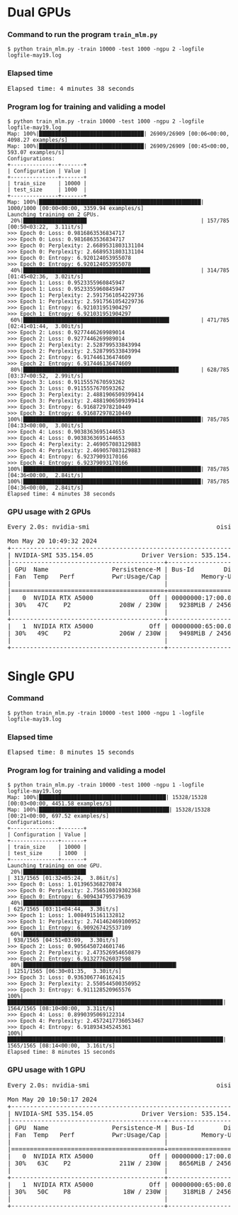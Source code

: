 # Dual GPUs
### Command to run the program `train_mlm.py`
```
$ python train_mlm.py -train 10000 -test 1000 -ngpu 2 -logfile logfile-may19.log
```
### Elapsed time
<pre>
Elapsed time: 4 minutes 38 seconds
</pre>
### Program log for training and validing a model
```
$ python train_mlm.py -train 10000 -test 1000 -ngpu 2 -logfile logfile-may19.log
Map: 100%|█████████████████████████████████| 26909/26909 [00:06<00:00, 4098.27 examples/s]
Map: 100%|█████████████████████████████████| 26909/26909 [00:45<00:00, 593.07 examples/s]
Configurations:
+---------------+-------+
| Configuration | Value |
+---------------+-------+
| train_size    | 10000 |
| test_size     | 1000  |
+---------------+-------+
Map: 100%|███████████████████████████████████████████████████| 1000/1000 [00:00<00:00, 3359.94 examples/s]
Launching training on 2 GPUs.
 20%|████████████████████                                    | 157/785 [00:50<03:22,  3.11it/s]
>>> Epoch 0: Loss: 0.9816863536834717
>>> Epoch 0: Loss: 0.9816863536834717
>>> Epoch 0: Perplexity: 2.6689531803131104
>>> Epoch 0: Perplexity: 2.6689531803131104
>>> Epoch 0: Entropy: 6.920124053955078
>>> Epoch 0: Entropy: 6.920124053955078
 40%|████████████████████████████████████████                | 314/785 [01:45<02:36,  3.02it/s]
>>> Epoch 1: Loss: 0.9523355960845947
>>> Epoch 1: Loss: 0.9523355960845947
>>> Epoch 1: Perplexity: 2.5917561054229736
>>> Epoch 1: Perplexity: 2.5917561054229736
>>> Epoch 1: Entropy: 6.921031951904297
>>> Epoch 1: Entropy: 6.921031951904297
 60%|██████████████████████████████████████████████          | 471/785 [02:41<01:44,  3.00it/s]
>>> Epoch 2: Loss: 0.9277446269989014
>>> Epoch 2: Loss: 0.9277446269989014
>>> Epoch 2: Perplexity: 2.528799533843994
>>> Epoch 2: Perplexity: 2.528799533843994
>>> Epoch 2: Entropy: 6.917446136474609
>>> Epoch 2: Entropy: 6.917446136474609
 80%|█████████████████████████████████████████████████       | 628/785 [03:37<00:52,  2.99it/s]
>>> Epoch 3: Loss: 0.9115557670593262
>>> Epoch 3: Loss: 0.9115557670593262
>>> Epoch 3: Perplexity: 2.4881906509399414
>>> Epoch 3: Perplexity: 2.4881906509399414
>>> Epoch 3: Entropy: 6.916872978210449
>>> Epoch 3: Entropy: 6.916872978210449
100%|████████████████████████████████████████████████████████| 785/785 [04:33<00:00,  3.00it/s]
>>> Epoch 4: Loss: 0.9038363695144653
>>> Epoch 4: Loss: 0.9038363695144653
>>> Epoch 4: Perplexity: 2.469057083129883
>>> Epoch 4: Perplexity: 2.469057083129883
>>> Epoch 4: Entropy: 6.92379093170166
>>> Epoch 4: Entropy: 6.92379093170166
100%|████████████████████████████████████████████████████████| 785/785 [04:36<00:00,  2.84it/s]
100%|████████████████████████████████████████████████████████| 785/785 [04:36<00:00,  2.84it/s]
Elapsed time: 4 minutes 38 seconds
```
### GPU usage with 2 GPUs
<pre>
Every 2.0s: nvidia-smi                                  oisit-selab3: Mon May 20 10:49:32 2024

Mon May 20 10:49:32 2024
+---------------------------------------------------------------------------------------+
| NVIDIA-SMI 535.154.05             Driver Version: 535.154.05   CUDA Version: 12.2     |
|-----------------------------------------+----------------------+----------------------+
| GPU  Name                 Persistence-M | Bus-Id        Disp.A | Volatile Uncorr. ECC |
| Fan  Temp   Perf          Pwr:Usage/Cap |         Memory-Usage | GPU-Util  Compute M. |
|                                         |                      |               MIG M. |
|=========================================+======================+======================|
|   0  NVIDIA RTX A5000               Off | 00000000:17:00.0 Off |                  Off |
| 30%   47C    P2             208W / 230W |   9238MiB / 24564MiB |     90%      Default |
|                                         |                      |                  N/A |
+-----------------------------------------+----------------------+----------------------+
|   1  NVIDIA RTX A5000               Off | 00000000:65:00.0 Off |                  Off |
| 30%   49C    P2             206W / 230W |   9498MiB / 24564MiB |    100%      Default |
|                                         |                      |                  N/A |
+-----------------------------------------+----------------------+----------------------+
</pre>


# Single GPU
### Command
```
$ python train_mlm.py -train 10000 -test 1000 -ngpu 1 -logfile logfile-may19.log
```
### Elapsed time
<pre>
Elapsed time: 8 minutes 15 seconds
</pre>
### Program log for training and validing a model
```
$ python train_mlm.py -train 10000 -test 1000 -ngpu 1 -logfile logfile-may19.log
Map: 100%|████████████████████████████████████████| 15328/15328 [00:03<00:00, 4451.58 examples/s]
Map: 100%|█████████████████████████████████████████| 15328/15328 [00:21<00:00, 697.52 examples/s]
Configurations:
+---------------+-------+
| Configuration | Value |
+---------------+-------+
| train_size    | 10000 |
| test_size     | 1000  |
+---------------+-------+
Launching training on one GPU.
 20%|███████████████████▊                                                | 313/1565 [01:32<05:24,  3.86it/s]
>>> Epoch 0: Loss: 1.013965368270874
>>> Epoch 0: Perplexity: 2.756510019302368
>>> Epoch 0: Entropy: 6.909434795379639
 40%|████████████████████████▌                                           | 625/1565 [03:11<04:44,  3.30it/s]
>>> Epoch 1: Loss: 1.0084915161132812
>>> Epoch 1: Perplexity: 2.741462469100952
>>> Epoch 1: Entropy: 6.909267425537109
 60%|████████████████████████████▎                                       | 938/1565 [04:51<03:09,  3.30it/s]
>>> Epoch 2: Loss: 0.9056450724601746
>>> Epoch 2: Perplexity: 2.473526954650879
>>> Epoch 2: Entropy: 6.913277626037598
 80%|████████████████████████████████████████████████▎                   | 1251/1565 [06:30<01:35,  3.30it/s]
>>> Epoch 3: Loss: 0.9363067746162415
>>> Epoch 3: Perplexity: 2.550544500350952
>>> Epoch 3: Entropy: 6.911128520965576
100%|███████████████████████████████████████████████████████████████████▉| 1564/1565 [08:10<00:00,  3.31it/s]
>>> Epoch 4: Loss: 0.8990395069122314
>>> Epoch 4: Perplexity: 2.4572417736053467
>>> Epoch 4: Entropy: 6.918934345245361
100%|████████████████████████████████████████████████████████████████████| 1565/1565 [08:14<00:00,  3.16it/s]
Elapsed time: 8 minutes 15 seconds
```
### GPU usage with 1 GPU
<pre>
Every 2.0s: nvidia-smi                                  oisit-selab3: Mon May 20 10:50:16 2024

Mon May 20 10:50:17 2024
+---------------------------------------------------------------------------------------+
| NVIDIA-SMI 535.154.05             Driver Version: 535.154.05   CUDA Version: 12.2     |
|-----------------------------------------+----------------------+----------------------+
| GPU  Name                 Persistence-M | Bus-Id        Disp.A | Volatile Uncorr. ECC |
| Fan  Temp   Perf          Pwr:Usage/Cap |         Memory-Usage | GPU-Util  Compute M. |
|                                         |                      |               MIG M. |
|=========================================+======================+======================|
|   0  NVIDIA RTX A5000               Off | 00000000:17:00.0 Off |                  Off |
| 30%   63C    P2             211W / 230W |   8656MiB / 24564MiB |     87%      Default |
|                                         |                      |                  N/A |
+-----------------------------------------+----------------------+----------------------+
|   1  NVIDIA RTX A5000               Off | 00000000:65:00.0 Off |                  Off |
| 30%   50C    P8              18W / 230W |    318MiB / 24564MiB |      0%      Default |
|                                         |                      |                  N/A |
+-----------------------------------------+----------------------+----------------------+
</pre>
